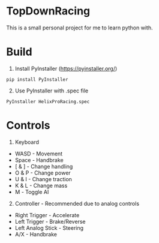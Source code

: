 # TopDownRacing
This is a small personal project for me to learn python with.

# Build
1. Install PyInstaller (https://pyinstaller.org/)
```
pip install PyInstaller
```
2. Use PyInstaller with .spec file
```
PyInstaller HelixProRacing.spec
```

# Controls
1. Keyboard
  * WASD - Movement
  * Space - Handbrake
  * [ & ] - Change handling
  * O & P - Change power
  * U & I - Change traction
  * K & L - Change mass
  * М - Toggle AI
2. Controller - Recommended due to analog controls
  * Right Trigger - Accelerate
  * Left Trigger - Brake/Reverse
  * Left Analog Stick - Steering
  * A/X - Handbrake

